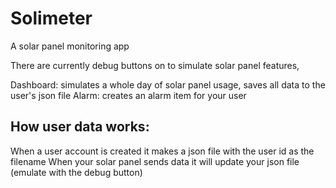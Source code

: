 # Solimeter
A solar panel monitoring app

There are currently debug buttons on to simulate solar panel features,

Dashboard: simulates a whole day of solar panel usage, saves all data to the user's json file
Alarm: creates an alarm item for your user

## How user data works:
When a user account is created it makes a json file with the user id as the filename
When your solar panel sends data it will update your json file (emulate with the debug button)

